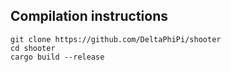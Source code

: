 ## Compilation instructions
```
git clone https://github.com/DeltaPhiPi/shooter
cd shooter
cargo build --release
```